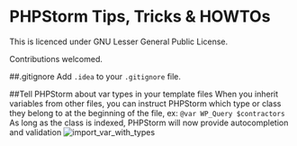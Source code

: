 # PHPStorm Tips, Tricks &amp; HOWTOs
This is licenced under GNU Lesser General Public License.

Contributions welcomed. 

##.gitignore
Add `.idea` to your `.gitignore` file.

##Tell PHPStorm about var types in your template files
When you inherit variables from other files, you can instruct PHPStorm which type or class they belong to at the beginning of the file, ex:
`@var WP_Query $contractors`
As long as the class is indexed, PHPStorm will now provide autocompletion and validation
![import_var_with_types](https://robi-bobi.github.io/phpstorm-tips-tricks/import_var_with_types.png)
